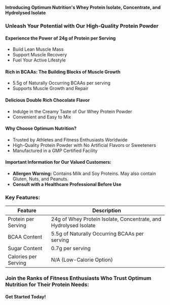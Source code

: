 **Introducing Optimum Nutrition's Whey Protein Isolate, Concentrate, and Hydrolysed Isolate**

### Unleash Your Potential with Our High-Quality Protein Powder

#### **Experience the Power of 24g of Protein per Serving**

* Build Lean Muscle Mass
* Support Muscle Recovery
* Fuel Your Active Lifestyle

#### **Rich in BCAAs: The Building Blocks of Muscle Growth**

* 5.5g of Naturally Occurring BCAAs per serving
* Supports Muscle Growth and Repair

#### **Delicious Double Rich Chocolate Flavor**

* Indulge in the Creamy Taste of Our Whey Protein Powder
* Convenient and Easy to Mix

#### **Why Choose Optimum Nutrition?**

* Trusted by Athletes and Fitness Enthusiasts Worldwide
* High-Quality Protein Powder with No Artificial Flavors or Sweeteners
* Manufactured in a GMP Certified Facility

#### **Important Information for Our Valued Customers:**

* **Allergen Warning:** Contains Milk and Soy Proteins. May also contain Gluten, Nuts, and Peanuts.
* **Consult with a Healthcare Professional Before Use**

### **Key Features:**

| Feature | Description |
| --- | --- |
| Protein per Serving | 24g of Whey Protein Isolate, Concentrate, and Hydrolysed Isolate |
| BCAA Content | 5.5g of Naturally Occurring BCAAs per serving |
| Sugar Content | 0.7g per serving |
| Calories per Serving | N/A (Low-Calorie Option) |

### **Join the Ranks of Fitness Enthusiasts Who Trust Optimum Nutrition for Their Protein Needs:**

#### **Get Started Today!**